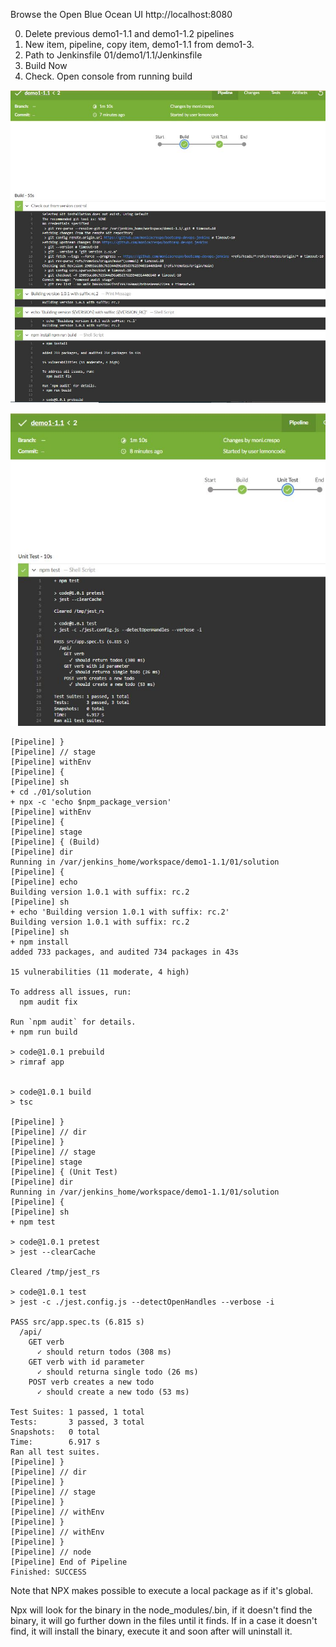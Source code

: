 Browse the Open Blue Ocean UI http://localhost:8080

0. Delete previous demo1-1.1 and demo1-1.2 pipelines
1. New item, pipeline, copy item, demo1-1.1 from demo1-3.
2. Path to Jenkinsfile 01/demo1/1.1/Jenkinsfile 
3. Build Now 
4. Check. Open console from running build

![BuildStage](https://github.com/monicacrespo/bootcamp-devops-jenkins/blob/master/01/demo1/1.1/BuildStage.JPG)

![UnitTestStage](https://github.com/monicacrespo/bootcamp-devops-jenkins/blob/main/01/demo1/1.1/UnitTestStage.JPG)

```
[Pipeline] }
[Pipeline] // stage
[Pipeline] withEnv
[Pipeline] {
[Pipeline] sh
+ cd ./01/solution
+ npx -c 'echo $npm_package_version'
[Pipeline] withEnv
[Pipeline] {
[Pipeline] stage
[Pipeline] { (Build)
[Pipeline] dir
Running in /var/jenkins_home/workspace/demo1-1.1/01/solution
[Pipeline] {
[Pipeline] echo
Building version 1.0.1 with suffix: rc.2
[Pipeline] sh
+ echo 'Building version 1.0.1 with suffix: rc.2'
Building version 1.0.1 with suffix: rc.2
[Pipeline] sh
+ npm install
added 733 packages, and audited 734 packages in 43s

15 vulnerabilities (11 moderate, 4 high)

To address all issues, run:
  npm audit fix

Run `npm audit` for details.
+ npm run build

> code@1.0.1 prebuild
> rimraf app


> code@1.0.1 build
> tsc

[Pipeline] }
[Pipeline] // dir
[Pipeline] }
[Pipeline] // stage
[Pipeline] stage
[Pipeline] { (Unit Test)
[Pipeline] dir
Running in /var/jenkins_home/workspace/demo1-1.1/01/solution
[Pipeline] {
[Pipeline] sh
+ npm test

> code@1.0.1 pretest
> jest --clearCache

Cleared /tmp/jest_rs

> code@1.0.1 test
> jest -c ./jest.config.js --detectOpenHandles --verbose -i

PASS src/app.spec.ts (6.815 s)
  /api/
    GET verb
      ✓ should return todos (308 ms)
    GET verb with id parameter
      ✓ should returna single todo (26 ms)
    POST verb creates a new todo
      ✓ should create a new todo (53 ms)

Test Suites: 1 passed, 1 total
Tests:       3 passed, 3 total
Snapshots:   0 total
Time:        6.917 s
Ran all test suites.
[Pipeline] }
[Pipeline] // dir
[Pipeline] }
[Pipeline] // stage
[Pipeline] }
[Pipeline] // withEnv
[Pipeline] }
[Pipeline] // withEnv
[Pipeline] }
[Pipeline] // node
[Pipeline] End of Pipeline
Finished: SUCCESS
```
Note that NPX makes possible to execute a local package as if it's global.

Npx will look for the binary in the node_modules/.bin, if it doesn't find the binary, it will go further down in the files until it finds. If in a case it doesn't find, it will install the binary, execute it and soon after will uninstall it.